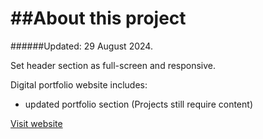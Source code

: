 ##About this project
=============
######Updated: 29 August 2024.

Set header section as full-screen and responsive.

Digital portfolio website includes: 
- updated portfolio section (Projects still require content)

[Visit website](http://ladybiosphere.github.io/portfolio/)
